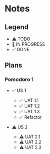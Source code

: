 # Notes

## Legend

- ⚠ TODO
- 🚧 IN PROGRESS
- ✅ DONE

## Plans

### Pomodoro 1

- ✅ US 1
  - ✅ UAT 1.1
  - ✅ UAT 1.2
  - ✅ UAT 1.3
  - ✅ Refactor

- ⚠ US 2
  - ⚠ UAT 2.1
  - ⚠ UAT 2.2
  - ⚠ UAT 2.3
